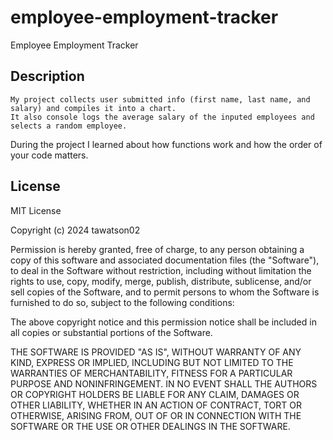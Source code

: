 # employee-employment-tracker
Employee Employment Tracker

## Description
    My project collects user submitted info (first name, last name, and salary) and compiles it into a chart. 
    It also console logs the average salary of the inputed employees and selects a random employee.

During the project I learned about how functions work and how the order of your code matters.



## License
MIT License

Copyright (c) 2024 tawatson02

Permission is hereby granted, free of charge, to any person obtaining a copy
of this software and associated documentation files (the "Software"), to deal
in the Software without restriction, including without limitation the rights
to use, copy, modify, merge, publish, distribute, sublicense, and/or sell
copies of the Software, and to permit persons to whom the Software is
furnished to do so, subject to the following conditions:

The above copyright notice and this permission notice shall be included in all
copies or substantial portions of the Software.

THE SOFTWARE IS PROVIDED "AS IS", WITHOUT WARRANTY OF ANY KIND, EXPRESS OR
IMPLIED, INCLUDING BUT NOT LIMITED TO THE WARRANTIES OF MERCHANTABILITY,
FITNESS FOR A PARTICULAR PURPOSE AND NONINFRINGEMENT. IN NO EVENT SHALL THE
AUTHORS OR COPYRIGHT HOLDERS BE LIABLE FOR ANY CLAIM, DAMAGES OR OTHER
LIABILITY, WHETHER IN AN ACTION OF CONTRACT, TORT OR OTHERWISE, ARISING FROM,
OUT OF OR IN CONNECTION WITH THE SOFTWARE OR THE USE OR OTHER DEALINGS IN THE
SOFTWARE.
